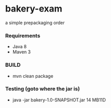 # bakery-exam
a simple prepackaging order

### Requirements
* Java 8
* Maven 3

### BUILD
* mvn clean package

### Testing (goto where the jar is)
* java -jar bakery-1.0-SNAPSHOT.jar 14 MB11D
